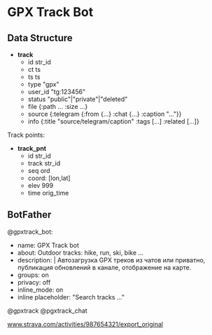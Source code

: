 # GPX Track Bot

## Data Structure

- **track**
  - id      str_id
  - ct      ts
  - ts      ts
  - type    "gpx"
  - user_id "tg:123456"
  - status  "public"|"private"|"deleted"
  - file    {:path ... :size ...}
  - source  {:telegram {:from {...} :chat {...} :caption "..."}}
  - info    {:title "source/telegram/caption" :tags [...] :related [...]}

Track points:

- **track_pnt**
  - id      str_id
  - track   str_id
  - seq     ord
  - coord:  [lon,lat]
  - elev    999
  - time    orig_time

## BotFather

@gpxtrack_bot:

- name: GPX Track bot
- about: Outdoor tracks: hike, run, ski, bike ...
- description: |
    Автозагрузка GPX треков из чатов или приватно, публикация обновлений в канале, отображение на карте.
- groups: on
- privacy: off
- inline_mode: on
- inline placeholder: "Search tracks ..."

@gpxtrack
@pgxtrack_chat

www.strava.com/activities/987654321/export_original
